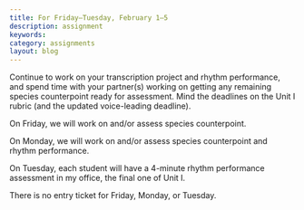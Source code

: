 ```yaml
---
title: For Friday–Tuesday, February 1–5
description: assignment
keywords: 
category: assignments
layout: blog
---
```


Continue to work on your transcription project and rhythm performance, and spend time with your partner(s) working on getting any remaining species counterpoint ready for assessment. Mind the deadlines on the Unit I rubric (and the updated voice-leading deadline).

On Friday, we will work on and/or assess species counterpoint.

On Monday, we will work on and/or assess species counterpoint and rhythm performance.

On Tuesday, each student will have a 4-minute rhythm performance assessment in my office, the final one of Unit I.

There is no entry ticket for Friday, Monday, or Tuesday.
